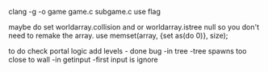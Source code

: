 clang -g -o game game.c subgame.c
use flag

maybe do
    set worldarray.collision and or worldarray.istree null so you don't need to remake the array.
    use memset(array, {set as(do 0)}, size);

to do
    check portal logic
    add levels - done
bug 
    -in tree
        -tree spawns too close to  wall
    -in getinput
        -first input is ignore
